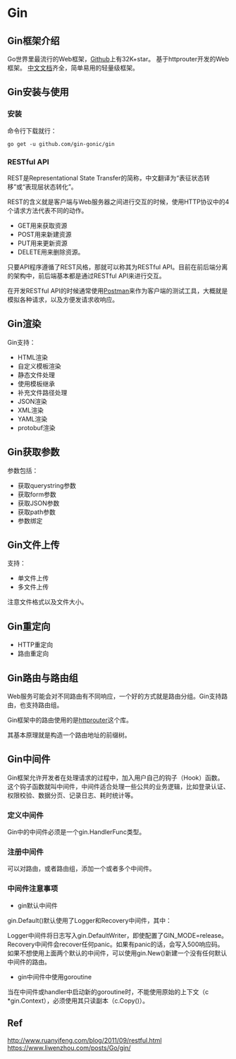 # Gin

## Gin框架介绍

Go世界里最流行的Web框架，[Github](https://github.com/gin-gonic/gin)上有32K+star。 基于httprouter开发的Web框架。 [中文文档](https://gin-gonic.com/zh-cn/docs/)齐全，简单易用的轻量级框架。

## Gin安装与使用

### 安装

命令行下载就行：

```shell
go get -u github.com/gin-gonic/gin
```

### RESTful API

REST是Representational State Transfer的简称，中文翻译为“表征状态转移”或“表现层状态转化”。

REST的含义就是客户端与Web服务器之间进行交互的时候，使用HTTP协议中的4个请求方法代表不同的动作。

- GET用来获取资源
- POST用来新建资源
- PUT用来更新资源
- DELETE用来删除资源。

只要API程序遵循了REST风格，那就可以称其为RESTful API。目前在前后端分离的架构中，前后端基本都是通过RESTful API来进行交互。

在开发RESTful API的时候通常使用[Postman](https://www.getpostman.com/)来作为客户端的测试工具，大概就是模拟各种请求，以及方便发请求收响应。

## Gin渲染

Gin支持：

- HTML渲染
- 自定义模板渲染
- 静态文件处理
- 使用模板继承
- 补充文件路径处理
- JSON渲染
- XML渲染
- YAML渲染
- protobuf渲染

## Gin获取参数

参数包括：

- 获取querystring参数
- 获取form参数
- 获取JSON参数
- 获取path参数
- 参数绑定

## Gin文件上传

支持：

- 单文件上传
- 多文件上传

注意文件格式以及文件大小。

## Gin重定向

- HTTP重定向
- 路由重定向

## Gin路由与路由组

Web服务可能会对不同路由有不同响应，一个好的方式就是路由分组。Gin支持路由，也支持路由组。

Gin框架中的路由使用的是[httprouter](https://github.com/julienschmidt/httprouter)这个库。

其基本原理就是构造一个路由地址的前缀树。

## Gin中间件

Gin框架允许开发者在处理请求的过程中，加入用户自己的钩子（Hook）函数。这个钩子函数就叫中间件，中间件适合处理一些公共的业务逻辑，比如登录认证、权限校验、数据分页、记录日志、耗时统计等。

### 定义中间件

Gin中的中间件必须是一个gin.HandlerFunc类型。

### 注册中间件

可以对路由，或者路由组，添加一个或者多个中间件。

### 中间件注意事项

- gin默认中间件

gin.Default()默认使用了Logger和Recovery中间件，其中：

Logger中间件将日志写入gin.DefaultWriter，即使配置了GIN_MODE=release。
Recovery中间件会recover任何panic。如果有panic的话，会写入500响应码。
如果不想使用上面两个默认的中间件，可以使用gin.New()新建一个没有任何默认中间件的路由。

- gin中间件中使用goroutine

当在中间件或handler中启动新的goroutine时，不能使用原始的上下文（c *gin.Context），必须使用其只读副本（c.Copy()）。

## Ref

<http://www.ruanyifeng.com/blog/2011/09/restful.html>
<https://www.liwenzhou.com/posts/Go/gin/>

